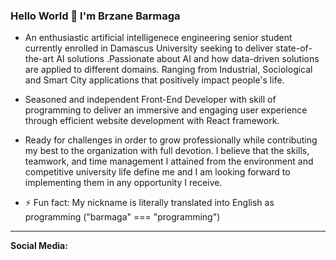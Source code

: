 ### Hello World 👋  I'm Brzane Barmaga
- An enthusiastic artificial intelligenece engineering senior student currently enrolled in Damascus University seeking to deliver state-of-the-art AI solutions .Passionate about AI and how data-driven solutions are applied to different domains. Ranging from Industrial, Sociological and Smart City applications that positively impact people's life. 

- Seasoned and independent Front-End Developer with skill of programming to deliver an immersive and engaging user experience through efficient website development with React framework.

- Ready for challenges in order to grow professionally while contributing my best to the organization with full devotion. I believe that the skills, teamwork, and time management I attained from the environment and competitive university life define me and I am looking forward to implementing them in any opportunity I receive.
- ⚡ Fun fact: My nickname is literally translated into English as programming ("barmaga" === "programming")
---
**Social Media:**

